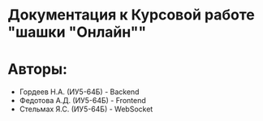 # Документация к Курсовой работе "шашки "Онлайн""
# Авторы: 
- Гордеев Н.А. (ИУ5-64Б) - Backend
- Федотова А.Д. (ИУ5-64Б) - Frontend
- Стельмах Я.С. (ИУ5-64Б) - WebSocket
